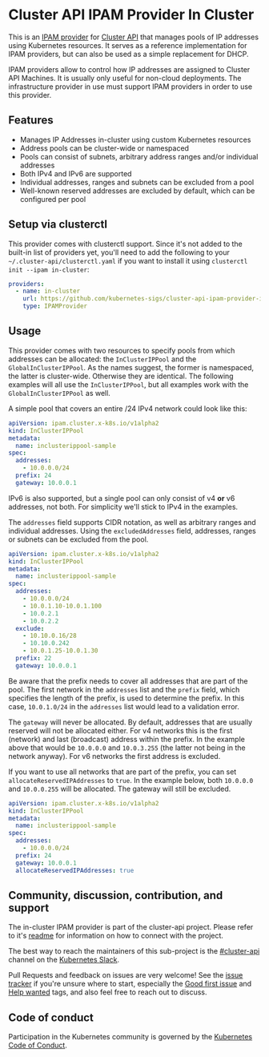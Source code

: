 # Cluster API IPAM Provider In Cluster

This is an [IPAM provider](https://github.com/kubernetes-sigs/cluster-api/blob/main/docs/proposals/20220125-ipam-integration.md#ipam-provider) for [Cluster API](https://github.com/kubernetes-sigs/cluster-api) that manages pools of IP addresses using Kubernetes resources. It serves as a reference implementation for IPAM providers, but can also be used as a simple replacement for DHCP.

IPAM providers allow to control how IP addresses are assigned to Cluster API Machines. It is usually only useful for non-cloud deployments. The infrastructure provider in use must support IPAM providers in order to use this provider.

## Features

- Manages IP Addresses in-cluster using custom Kubernetes resources
- Address pools can be cluster-wide or namespaced
- Pools can consist of subnets, arbitrary address ranges and/or individual addresses
- Both IPv4 and IPv6 are supported
- Individual addresses, ranges and subnets can be excluded from a pool
- Well-known reserved addresses are excluded by default, which can be configured per pool

## Setup via clusterctl

This provider comes with clusterctl support. Since it's not added to the built-in list of providers yet, you'll need to add the following to your `~/.cluster-api/clusterctl.yaml` if you want to install it using `clusterctl init --ipam in-cluster`:

```yaml
providers:
  - name: in-cluster
    url: https://github.com/kubernetes-sigs/cluster-api-ipam-provider-in-cluster/releases/latest/ipam-components.yaml
    type: IPAMProvider
```

## Usage

This provider comes with two resources to specify pools from which addresses can be allocated: the `InClusterIPPool` and the `GlobalInClusterIPPool`. As the names suggest, the former is namespaced, the latter is cluster-wide. Otherwise they are identical. The following examples will all use the `InClusterIPPool`, but all examples work with the `GlobalInClusterIPPool` as well.

A simple pool that covers an entire /24 IPv4 network could look like this:

```yaml
apiVersion: ipam.cluster.x-k8s.io/v1alpha2
kind: InClusterIPPool
metadata:
  name: inclusterippool-sample
spec:
  addresses:
    - 10.0.0.0/24
  prefix: 24
  gateway: 10.0.0.1
```

IPv6 is also supported, but a single pool can only consist of v4 **or** v6 addresses, not both. For simplicity we'll stick to IPv4 in the examples.

The `addresses` field supports CIDR notation, as well as arbitrary ranges and individual addresses. Using the `excludedAddresses` field, addresses, ranges or subnets can be excluded from the pool.

```yaml
apiVersion: ipam.cluster.x-k8s.io/v1alpha2
kind: InClusterIPPool
metadata:
  name: inclusterippool-sample
spec:
  addresses:
    - 10.0.0.0/24
    - 10.0.1.10-10.0.1.100
    - 10.0.2.1
    - 10.0.2.2
  exclude:
    - 10.10.0.16/28
    - 10.10.0.242
    - 10.0.1.25-10.0.1.30
  prefix: 22
  gateway: 10.0.0.1
```

Be aware that the prefix needs to cover all addresses that are part of the pool. The first network in the `addresses` list and the `prefix` field, which specifies the length of the prefix, is used to determine the prefix. In this case, `10.0.1.0/24` in the `addresses` list would lead to a validation error.

The `gateway` will never be allocated. By default, addresses that are usually reserved will not be allocated either. For v4 networks this is the first (network) and last (broadcast) address within the prefix. In the example above that would be `10.0.0.0` and `10.0.3.255` (the latter not being in the network anyway). For v6 networks the first address is excluded.

If you want to use all networks that are part of the prefix, you can set `allocateReservedIPAddresses` to `true`. In the example below, both `10.0.0.0` and `10.0.0.255` will be allocated. The gateway will still be excluded.

```yaml
apiVersion: ipam.cluster.x-k8s.io/v1alpha2
kind: InClusterIPPool
metadata:
  name: inclusterippool-sample
spec:
  addresses:
    - 10.0.0.0/24
  prefix: 24
  gateway: 10.0.0.1
  allocateReservedIPAddresses: true
```


## Community, discussion, contribution, and support

The in-cluster IPAM provider is part of the cluster-api project. Please refer to it's [readme](https://github.com/kubernetes-sigs/cluster-api?tab=readme-ov-file#-community-discussion-contribution-and-support) for information on how to connect with the project.

The best way to reach the maintainers of this sub-project is the [#cluster-api](https://kubernetes.slack.com/archives/C8TSNPY4T) channel on the [Kubernetes Slack](https://slack.k8s.io).

Pull Requests and feedback on issues are very welcome! See the [issue tracker](https://github.com/kubernetes-sigs/cluster-api-ipam-provider-in-cluster/issues) if you're unsure where to start, especially the [Good first issue](https://github.com/kubernetes-sigs/cluster-api-ipam-provider-in-cluster/issues?q=is%3Aopen+is%3Aissue+label%3A%22good+first+issue%22) and [Help wanted](https://github.com/kubernetes-sigs/cluster-api-ipam-provider-in-cluster/issues?utf8=%E2%9C%93&q=is%3Aopen+is%3Aissue+label%3A%22help+wanted%22+) tags, and also feel free to reach out to discuss.

## Code of conduct

Participation in the Kubernetes community is governed by the [Kubernetes Code of Conduct](https://github.com/kubernetes-sigs/cluster-api-ipam-provider-in-cluster/blob/main/code-of-conduct.md).
